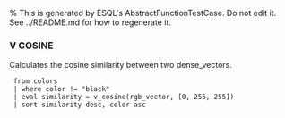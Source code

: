 % This is generated by ESQL's AbstractFunctionTestCase. Do not edit it. See ../README.md for how to regenerate it.

### V COSINE
Calculates the cosine similarity between two dense_vectors.

```esql
 from colors
 | where color != "black"
 | eval similarity = v_cosine(rgb_vector, [0, 255, 255])
 | sort similarity desc, color asc
```
